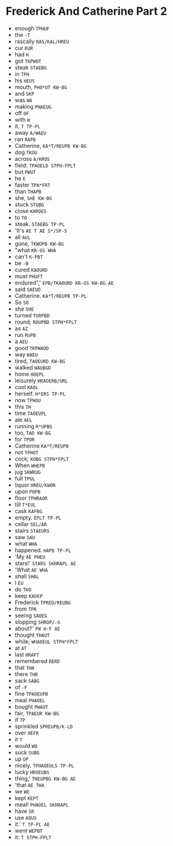 # Frederick And Catherine Part 2

* enough `TPHUF`
* the `-T`
* rascally `RAS/KAL/HREU`
* cur `KUR`
* had `H`
* got `TKPWOT`
* steak `STAEBG`
* in `TPH`
* his `HEUS`
* mouth, `PHO*UT KW-BG`
* and `SKP`
* was `WA`
* making `PHAEUG`
* off `OF`
* with `W`
* it. `T TP-PL`
* away `A/WAEU`
* ran `RAPB`
* Catherine, `KA*T/REUPB KW-BG`
* dog `TKOG`
* across `A/KROS`
* field: `TPAOELD STPH-FPLT`
* but `PWUT`
* he `E`
* faster `TPA*FRT`
* than `THAPB`
* she, `SHE KW-BG`
* stuck `STUBG`
* close `KHROES`
* to `TO`
* steak. `STAEBG TP-PL`
* 'It's `AE T AE S*/SP-S`
* all `AUL`
* gone, `TKWOPB KW-BG`
* "what `KR-GS WHA`
* can't `K-PBT`
* be `-B`
* cured `KAOURD`
* must `PHUFT`
* endured",' `EPB/TKAOURD KR-GS KW-BG AE`
* said `SAEUD`
* Catherine. `KA*T/REUPB TP-PL`
* So `SO`
* she `SHE`
* turned `TURPBD`
* round; `ROUPBD STPH*FPLT`
* as `AZ`
* run `RUPB`
* a `AEU`
* good `TKPWAOD`
* way `WAEU`
* tired, `TAOEURD KW-BG`
* walked `WAUBGD`
* home `HOEPL`
* leisurely `HRAOERB/URL`
* cool `KAOL`
* herself. `H*ERS TP-PL`
* now `TPHOU`
* this `TH`
* time `TAOEUPL`
* ale `AEL`
* running `R*UPBG`
* too, `TAO KW-BG`
* for `TPOR`
* Catherine `KA*T/REUPB`
* not `TPHOT`
* cock; `KOBG STPH*FPLT`
* When `WHEPB`
* jug `SKWRUG`
* full `TPUL`
* liquor `HREU/KWOR`
* upon `POPB`
* floor `TPHRAOR`
* till `T*EUL`
* cask `KAFBG`
* empty. `EPLT TP-PL`
* cellar `SEL/AR`
* stairs `STAEURS`
* saw `SAU`
* what `WHA`
* happened. `HAPD TP-PL`
* 'My `AE PHEU`
* stars!' `STARS SKHRAPL AE`
* 'What `AE WHA`
* shall `SHAL`
* I `EU`
* do `TKO`
* keep `KAOEP`
* Frederick `TPRED/REUBG`
* from `TPR`
* seeing `SAOEG`
* slopping `SHROP/-G`
* about?' `PW H-F AE`
* thought `THAUT`
* while; `WHAOEUL STPH*FPLT`
* at `AT`
* last `HRAFT`
* remembered `RERD`
* that `THA`
* there `THR`
* sack `SABG`
* of `-F`
* fine `TPAOEUPB`
* meal `PHAOEL`
* bought `PWAUT`
* fair, `TPAEUR KW-BG`
* if `TP`
* sprinkled `SPREUPB/K-LD`
* over `OEFR`
* it `T`
* would `WO`
* suck `SUBG`
* up `UP`
* nicely. `TPHAOEULS TP-PL`
* lucky `HROEUBG`
* thing,' `THEUPBG KW-BG AE`
* 'that `AE THA`
* we `WE`
* kept `KEPT`
* meal! `PHAOEL SKHRAPL`
* have `SR`
* use `AOUS`
* it.' `T TP-PL AE`
* went `WEPBT`
* it: `T STPH-FPLT`
